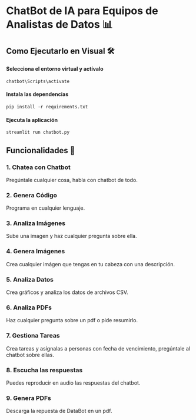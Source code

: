 # ChatBot de IA para Equipos de Analistas de Datos 📊
## Como Ejecutarlo en Visual 🛠️
#### Selecciona el entorno virtual y actívalo
```
chatbot\Scripts\activate
```
#### Instala las dependencias
```
pip install -r requirements.txt
```
#### Ejecuta la aplicación
```
streamlit run chatbot.py
```

## Funcionalidades 🤖

### 1. **Chatea con Chatbot**
Pregúntale cualquier cosa, habla con chatbot de todo.

### 2. **Genera Código**
Programa en cualquier lenguaje.

### 3. **Analiza Imágenes**
Sube una imagen y haz cualquier pregunta sobre ella.

### 4. **Genera Imágenes**
Crea cualquier imágen que tengas en tu cabeza con una descripción.

### 5. **Analiza Datos**
Crea gráficos y analiza los datos de archivos CSV.

### 6. **Analiza PDFs**
Haz cualquier pregunta sobre un pdf o pide resumirlo.

### 7. **Gestiona Tareas**
Crea tareas y asígnalas a personas con fecha de vencimiento, pregúntale al chatbot sobre ellas.

### 8. **Escucha las respuestas**
Puedes reproducir en audio las respuestas del chatbot.

### 9. **Genera PDFs**
Descarga la repuesta de DataBot en un pdf.
